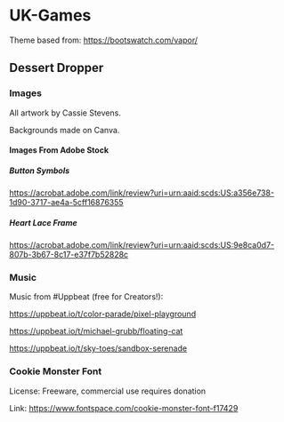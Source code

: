 # UK-Games

Theme based from:
https://bootswatch.com/vapor/

## Dessert Dropper
### Images
All artwork by Cassie Stevens.

Backgrounds made on Canva.

#### Images From Adobe Stock
##### Button Symbols
https://acrobat.adobe.com/link/review?uri=urn:aaid:scds:US:a356e738-1d90-3717-ae4a-5cff16876355
##### Heart Lace Frame
https://acrobat.adobe.com/link/review?uri=urn:aaid:scds:US:9e8ca0d7-807b-3b67-8c17-e37f7b52828c

### Music
Music from #Uppbeat (free for Creators!):

https://uppbeat.io/t/color-parade/pixel-playground

https://uppbeat.io/t/michael-grubb/floating-cat

https://uppbeat.io/t/sky-toes/sandbox-serenade

### Cookie Monster Font
License: Freeware, commercial use requires donation

Link: https://www.fontspace.com/cookie-monster-font-f17429

